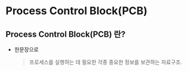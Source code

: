 # Process Control Block(PCB)
## Process Control Block(PCB) 란?
* 한문장으로
  > 프로세스를 실행하는 데 필요한 각종 중요한 정보를 보관하는 자료구조.

